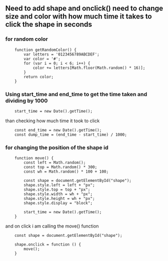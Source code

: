 ## Need to add shape and onclick() need to change size and color with how much time it takes to click the shape in seconds

### for random color

```
    function getRandomColor() {
        var letters = '0123456789ABCDEF';
        var color = '#';
        for (var i = 0; i < 6; i++) {
            color += letters[Math.floor(Math.random() * 16)];
        }
        return color;
    }
```

### Using start_time and end_time to get the time taken and dividing by 1000

```
    start_time = new Date().getTime();
```

than checking how much time it took to click

```
    const end_time = new Date().getTime();
    const dump_time = (end_time - start_time) / 1000;
```

### for changing the position of the shape id

```
    function move() {
        const left = Math.random();
        const top = Math.random() * 300;
        const wh = Math.random() * 100 + 100;

        const shape = document.getElementById("shape");
        shape.style.left = left + "px";
        shape.style.top = top + "px";
        shape.style.width = wh + "px";
        shape.style.height = wh + "px";
        shape.style.display = "block";

        start_time = new Date().getTime();
    }
```

and on click i am calling the move() function

```
    const shape = document.getElementById("shape");

    shape.onclick = function () {
        move();
    }
```
